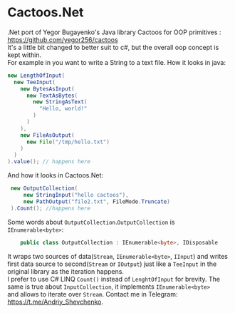 # Cactoos.Net
.Net port of Yegor Bugayenko's Java library Cactoos for OOP primitives : https://github.com/yegor256/cactoos <br/>
It's a little bit changed to better suit to c#, but the overall oop concept is kept within.<br/>
For example in you want to write a String to a text file. How it looks in java:<br/>
```java
new LengthOfInput(
  new TeeInput(
    new BytesAsInput(
      new TextAsBytes(
        new StringAsText(
          "Hello, world!"
        )
      )
    ),
    new FileAsOutput(
      new File("/tmp/hello.txt")
    )
  )
).value(); // happens here
```
And how it looks in Cactoos.Net:<br/>
```csharp
 new OutputCollection(
     new StringInput("hello cactoos"),
     new PathOutput("file2.txt", FileMode.Truncate)
 ).Count(); //happens here
```
Some words about `OutputCollection`.`OutputCollection` is `IEnumerable<byte>`:
```csharp
    public class OutputCollection : IEnumerable<byte>, IDisposable
```
It wraps two sources of data(`Stream`, `IEnumerable<byte>`, `IInput`)
and writes first data source to second(`Stream` or `IOutput`) just like a `TeeInput` in the original library
as the iteration happens.<br/> I prefer to use C# LINQ `Count()` instead of `LenghtOfInput` for brevity.
The same is true about `InputCollection`, it implements `IEnumerable<byte>`<br/> and allows to iterate over `Stream`.
Contact me in Telegram: https://t.me/Andriy_Shevchenko.
